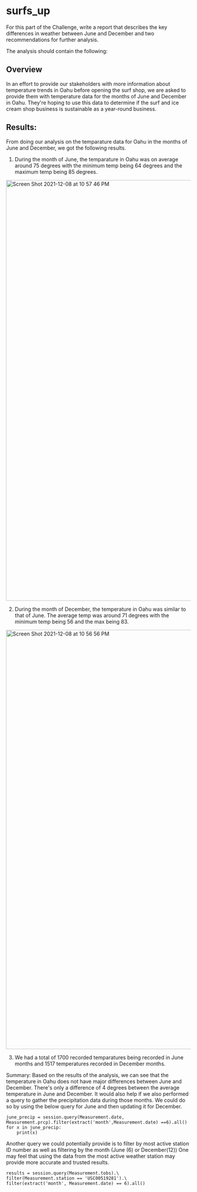 # surfs_up

For this part of the Challenge, write a report that describes the key differences in weather between June and December and two recommendations for further analysis.

The analysis should contain the following:

## Overview

In an effort to provide our stakeholders with more information about temperature trends in Oahu before opening the surf shop, we are asked to provide them with  temperature data for the months of June and December in Oahu.  They're hoping to use this data to determine if the surf and ice cream shop business is sustainable as a year-round business.


## Results:

From doing our analysis on the temparature data for Oahu in the months of June and December, we got the following results.

1. During the month of June, the temparature in Oahu was on average around 75 degrees with the minimum temp being 64 degrees and the maximum temp being 85 degrees.

<img width="1143" alt="Screen Shot 2021-12-08 at 10 57 46 PM" src="https://user-images.githubusercontent.com/87248687/145332010-bef1ce3f-9d0c-40ae-8b06-7425ae4992b3.png">

2. During the month of December, the temperature in Oahu was similar to that of June.  The average temp was around 71 degrees with the minimum temp being 56 and the max being 83.

<img width="1139" alt="Screen Shot 2021-12-08 at 10 56 56 PM" src="https://user-images.githubusercontent.com/87248687/145331940-7749c4e2-121d-42ce-b56f-89cd05be6aaf.png">

3. We had a total of 1700 recorded temparatures being recorded in June months and 1517 temperatures recorded in December  months.


Summary:
Based on the results of the analysis, we can see that the temperature in Oahu does not have major differences between June and December.  There's only a difference of 4 degrees between the average temperature in June and December.  It would also help if we also performed a query to gather the precipitation data during those months.  We could do so by using the below query for June and then updating it for December.
```
june_precip = session.query(Measurement.date, Measurement.prcp).filter(extract('month',Measurement.date) ==6).all()
for x in june_precip:
    print(x)
```

Another query we could potentially provide is to filter by most active station ID number as well as filtering by the month (June (6) or December(12))
One may feel that using the data from the most active weather station may provide more accurate and trusted results.

```
results = session.query(Measurement.tobs).\
filter(Measurement.station == 'USC00519281').\
filter(extract('month', Measurement.date) == 6).all()
```
